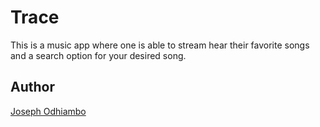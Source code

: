 # Trace
This is a music app where one is able to stream hear their favorite songs and a search option for your desired song. 

## Author
[Joseph Odhiambo](https://github.com/Joseph-Odhiambo)
